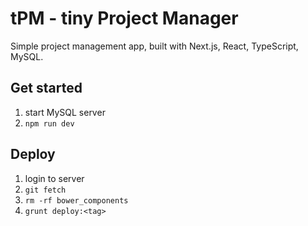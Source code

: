 # tPM - tiny Project Manager

Simple project management app, built with Next.js, React, TypeScript, MySQL.

## Get started

1. start MySQL server
2. `npm run dev`

## Deploy

1. login to server
2. `git fetch`
3. `rm -rf bower_components`
4. `grunt deploy:<tag>`
